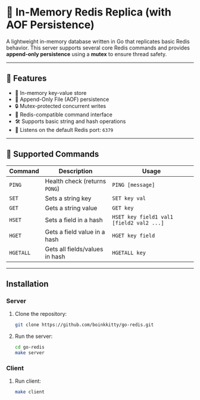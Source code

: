 # 🧠 In-Memory Redis Replica (with AOF Persistence)

A lightweight in-memory database written in Go that replicates basic Redis behavior. This server supports several core Redis commands and provides **append-only persistence** using a **mutex** to ensure thread safety.

---

## 🚀 Features

- 🧠 In-memory key-value store
- 💾 Append-Only File (AOF) persistence
- 🔒 Mutex-protected concurrent writes
- 🎯 Redis-compatible command interface
- 🛠️ Supports basic string and hash operations
- 📡 Listens on the default Redis port: `6379`

---

## 💬 Supported Commands

| Command | Description                           | Usage                                    |
|-------|---------------------------------------|------------------------------------------|
| `PING` | Health check (returns `PONG`)         | `PING [message]`                         |
| `SET` | Sets a string key                   | `SET key val`                            |
| `GET` | Gets a string value                 | `GET key`                                |
| `HSET` | Sets a field in a hash       | `HSET key field1 val1 [field2 val2 ...]` |
| `HGET` | Gets a field value in a hash | `HGET key field`                         |
| `HGETALL` | Gets all fields/values in hash| `HGETALL key`                             |



---

## Installation

### Server

1. Clone the repository:
   ```bash
   git clone https://github.com/boinkkitty/go-redis.git
   ```
2. Run the server:
   ```bash
   cd go-redis
   make server
   ```

### Client

1. Run client:
   ```bash
   make client
   ```